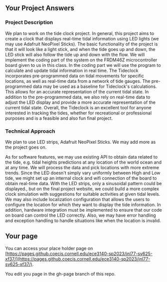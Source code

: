 ## Your Project Answers

### Project Description

We plan to work on the tide clock project. In general, this project aims to create a clock that displays real-time tidal information using LED lights (we may use Adafruit NeoPixel Sticks). The basic functionality of the project is that it will look like a light stick, and when the tide goes up and down, the LED stick will also follow the tide up and down with the flow. We will implement the coding part of the system on the FRDM46Z microcontroller board given to us in this class. In the coding part we will use the program to calculate and update tidal information in real time. The Tideclock incorporates pre-programmed data on tidal movements for specific locations, as well as real-time data from a network of tide gauges. The pre-programmed data may be used as a baseline for Tideclock's calculations. This allows for an accurate representation of the current tidal state. In addition to the pre-programmed data, we also rely on real-time data to adjust the LED display and provide a more accurate representation of the current tidal state. Overall, the Tideclock is an excellent tool for anyone interested in tracking the tides, whether for recreational or professional purposes and is a feasible and also fun final project.
### Technical Approach

We plan to use LED strips, Adafruit NeoPixel Sticks. We may add more as the project goes on.

As for software features, we may use existing API to obtain data related to the tide, e.g. tidal heights predictions at any location of the world ocean and at any time. We will process the data and pick locations with more extreme trends. Since the LED doesn't simply vary uniformly between High and Low tide, we might set up an internal clock and wifi connection of the board to obtain real-time data. With the LED strips, only a sinusoidal pattern could be displayed., but on the final project website, we could build a more complex clock simulation with suggestions for suitable activities at given tidal levels. We may also include localization configuration that allows the users to configure the location for which they want to display the tide information. In addition, hardware integration must be implemented to ensure that our code on board can control the LED correctly. Also, we may have error handling and exception handling to handle situations like when the location is invalid.
## Your page
You can access your place holder page on [https://pages.github.coecis.cornell.edu/ece3140-sp2023/jnl77-sy625-xf37/](https://pages.github.coecis.cornell.edu/ece3140-sp2023/jnl77-sy625-xf37/).

You edit you page in the gh-page branch of this repo.